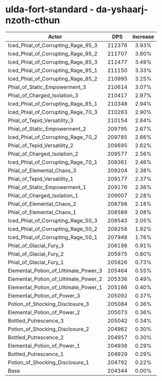 # ulda-fort-standard - da-yshaarj-nzoth-cthun
| Actor | DPS | Increase |
|---|:---:|:---:|
|Iced_Phial_of_Corrupting_Rage_95_3|212376|3.93%|
|Iced_Phial_of_Corrupting_Rage_95_2|211707|3.60%|
|Iced_Phial_of_Corrupting_Rage_85_3|211477|3.49%|
|Iced_Phial_of_Corrupting_Rage_95_1|211150|3.33%|
|Iced_Phial_of_Corrupting_Rage_85_2|210995|3.25%|
|Phial_of_Static_Empowerment_3|210614|3.07%|
|Phial_of_Charged_Isolation_3|210417|2.97%|
|Iced_Phial_of_Corrupting_Rage_85_1|210348|2.94%|
|Iced_Phial_of_Corrupting_Rage_70_3|210263|2.90%|
|Phial_of_Tepid_Versatility_3|210154|2.84%|
|Phial_of_Static_Empowerment_2|209795|2.67%|
|Iced_Phial_of_Corrupting_Rage_70_2|209785|2.66%|
|Phial_of_Tepid_Versatility_2|209695|2.62%|
|Phial_of_Charged_Isolation_2|209577|2.56%|
|Iced_Phial_of_Corrupting_Rage_70_1|209361|2.46%|
|Phial_of_Elemental_Chaos_3|209204|2.38%|
|Phial_of_Tepid_Versatility_1|209177|2.37%|
|Phial_of_Static_Empowerment_1|209176|2.36%|
|Phial_of_Charged_Isolation_1|209007|2.28%|
|Phial_of_Elemental_Chaos_2|208798|2.18%|
|Phial_of_Elemental_Chaos_1|208589|2.08%|
|Iced_Phial_of_Corrupting_Rage_50_3|208543|2.05%|
|Iced_Phial_of_Corrupting_Rage_50_2|208258|1.92%|
|Iced_Phial_of_Corrupting_Rage_50_1|207948|1.76%|
|Phial_of_Glacial_Fury_3|206198|0.91%|
|Phial_of_Glacial_Fury_2|205975|0.80%|
|Phial_of_Glacial_Fury_1|205826|0.73%|
|Elemental_Potion_of_Ultimate_Power_3|205464|0.55%|
|Elemental_Potion_of_Ultimate_Power_2|205336|0.49%|
|Elemental_Potion_of_Ultimate_Power_1|205166|0.40%|
|Elemental_Potion_of_Power_3|205092|0.37%|
|Potion_of_Shocking_Disclosure_3|205084|0.36%|
|Elemental_Potion_of_Power_2|205073|0.36%|
|Bottled_Putrescence_3|205042|0.34%|
|Potion_of_Shocking_Disclosure_2|204962|0.30%|
|Bottled_Putrescence_2|204957|0.30%|
|Elemental_Potion_of_Power_1|204938|0.29%|
|Bottled_Putrescence_1|204929|0.29%|
|Potion_of_Shocking_Disclosure_1|204792|0.22%|
|Base|204344|0.00%|
